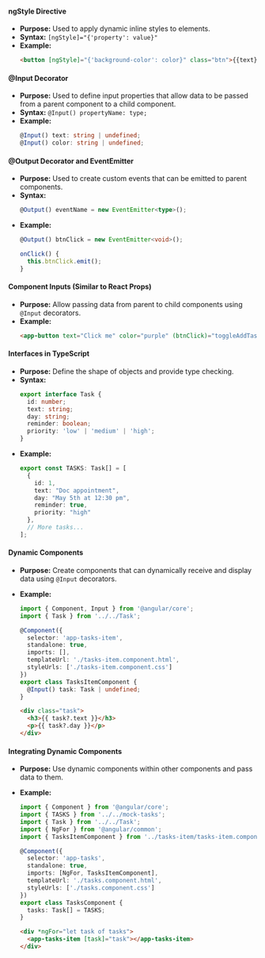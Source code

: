 #### ngStyle Directive
- **Purpose:** Used to apply dynamic inline styles to elements.
- **Syntax:** `[ngStyle]="{'property': value}"`
- **Example:**
  ```html
  <button [ngStyle]="{'background-color': color}" class="btn">{{text}}</button>
  ```

#### @Input Decorator
- **Purpose:** Used to define input properties that allow data to be passed from a parent component to a child component.
- **Syntax:** `@Input() propertyName: type;`
- **Example:**
  ```typescript
  @Input() text: string | undefined;
  @Input() color: string | undefined;
  ```

#### @Output Decorator and EventEmitter
- **Purpose:** Used to create custom events that can be emitted to parent components.
- **Syntax:**
  ```typescript
  @Output() eventName = new EventEmitter<type>();
  ```
- **Example:**
  ```typescript
  @Output() btnClick = new EventEmitter<void>();

  onClick() {
    this.btnClick.emit();
  }
  ```

#### Component Inputs (Similar to React Props)
- **Purpose:** Allow passing data from parent to child components using `@Input` decorators.
- **Example:**
  ```html
  <app-button text="Click me" color="purple" (btnClick)="toggleAddTask()"></app-button>
  ```

#### Interfaces in TypeScript
- **Purpose:** Define the shape of objects and provide type checking.
- **Syntax:**
  ```typescript
  export interface Task {
    id: number;
    text: string;
    day: string;
    reminder: boolean;
    priority: 'low' | 'medium' | 'high';
  }
  ```
- **Example:**
  ```typescript
  export const TASKS: Task[] = [
    {
      id: 1,
      text: "Doc appointment",
      day: "May 5th at 12:30 pm",
      reminder: true,
      priority: "high"
    },
    // More tasks...
  ];
  ```

#### Dynamic Components
- **Purpose:** Create components that can dynamically receive and display data using `@Input` decorators.
- **Example:**
  ```typescript
  import { Component, Input } from '@angular/core';
  import { Task } from '../../Task';

  @Component({
    selector: 'app-tasks-item',
    standalone: true,
    imports: [],
    templateUrl: './tasks-item.component.html',
    styleUrls: ['./tasks-item.component.css']
  })
  export class TasksItemComponent {
    @Input() task: Task | undefined;
  }
  ```

  ```html
  <div class="task">
    <h3>{{ task?.text }}</h3>
    <p>{{ task?.day }}</p>
  </div>
  ```

#### Integrating Dynamic Components
- **Purpose:** Use dynamic components within other components and pass data to them.
- **Example:**
  ```typescript
  import { Component } from '@angular/core';
  import { TASKS } from '../../mock-tasks';
  import { Task } from '../../Task';
  import { NgFor } from '@angular/common';
  import { TasksItemComponent } from '../tasks-item/tasks-item.component';

  @Component({
    selector: 'app-tasks',
    standalone: true,
    imports: [NgFor, TasksItemComponent],
    templateUrl: './tasks.component.html',
    styleUrls: ['./tasks.component.css']
  })
  export class TasksComponent {
    tasks: Task[] = TASKS;
  }
  ```

  ```html
  <div *ngFor="let task of tasks">
    <app-tasks-item [task]="task"></app-tasks-item>
  </div>
  ```
